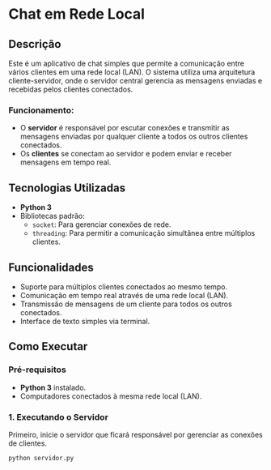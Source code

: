 # Chat em Rede Local

## Descrição

Este é um aplicativo de chat simples que permite a comunicação entre vários clientes em uma rede local (LAN). O sistema utiliza uma arquitetura cliente-servidor, onde o servidor central gerencia as mensagens enviadas e recebidas pelos clientes conectados.

### Funcionamento:
- O **servidor** é responsável por escutar conexões e transmitir as mensagens enviadas por qualquer cliente a todos os outros clientes conectados.
- Os **clientes** se conectam ao servidor e podem enviar e receber mensagens em tempo real.

## Tecnologias Utilizadas
- **Python 3**
- Bibliotecas padrão:
  - `socket`: Para gerenciar conexões de rede.
  - `threading`: Para permitir a comunicação simultânea entre múltiplos clientes.

## Funcionalidades
- Suporte para múltiplos clientes conectados ao mesmo tempo.
- Comunicação em tempo real através de uma rede local (LAN).
- Transmissão de mensagens de um cliente para todos os outros conectados.
- Interface de texto simples via terminal.

## Como Executar

### Pré-requisitos
- **Python 3** instalado.
- Computadores conectados à mesma rede local (LAN).

### 1. Executando o Servidor
Primeiro, inicie o servidor que ficará responsável por gerenciar as conexões de clientes.

```bash
python servidor.py

